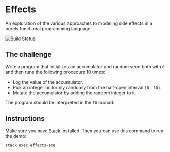 # Effects

An exploration of the various approaches to modeling side effects in a purely functional programming language.

[![Build Status](https://travis-ci.org/stepchowfun/effects.svg?branch=master)](https://travis-ci.org/stepchowfun/effects)

## The challenge

Write a program that initializes an accumulator and random seed both with `0` and then runs the following procedure 10 times:

- Log the value of the accumulator.
- Pick an integer uniformly randomly from the half-open interval `[0, 10)`.
- Mutate the accumulator by adding the random integer to it.

The program should be interpreted in the `IO` monad.

## Instructions

Make sure you have [Stack](https://docs.haskellstack.org/en/stable/README/) installed. Then you can use this command to run the demo:

```
stack exec effects-exe
```
